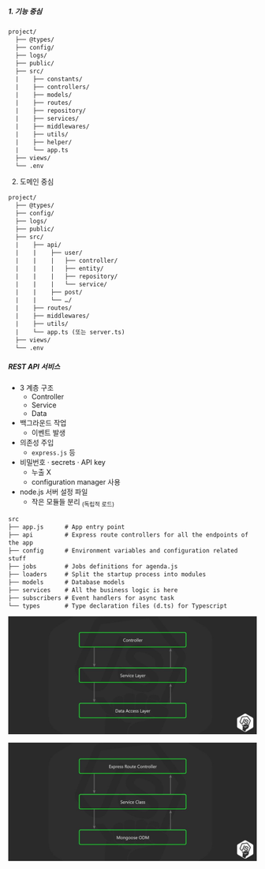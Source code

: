 ##### 1. 기능 중심
```
project/
  ├── @types/
  ├── config/
  ├── logs/
  ├── public/
  ├── src/
  |    ├── constants/
  |    ├── controllers/
  |    ├── models/
  |    ├── routes/
  |    ├── repository/
  |    ├── services/
  |    ├── middlewares/
  |    ├── utils/
  |    ├── helper/
  |    └── app.ts
  ├── views/
  └── .env
```

2. 도메인 중심
```
project/
  ├── @types/
  ├── config/
  ├── logs/
  ├── public/
  ├── src/
  |    ├── api/
  |    |    ├── user/
  |    |    |   ├── controller/
  |    |    |   ├── entity/
  |    |    |   ├── repository/
  |    |    |   └── service/
  |    |    ├── post/
  |    |    └── …/
  |    ├── routes/
  |    ├── middlewares/
  |    ├── utils/
  |    └── app.ts (또는 server.ts)
  ├── views/
  └── .env
```

##### REST API 서비스
- 3 계층 구조
  - Controller
  - Service
  - Data
- 백그라운드 작업
  - 이벤트 발생
- 의존성 주입
  - `express.js` 등
- 비밀번호 · secrets · API key
  - 누출 X
  - configuration manager 사용
- node.js 서버 설정 파일
  - 작은 모듈들 분리 <sub>(독립적 로드)</sub>
```
src
├── app.js      # App entry point
├── api         # Express route controllers for all the endpoints of the app
├── config      # Environment variables and configuration related stuff
├── jobs        # Jobs definitions for agenda.js
├── loaders     # Split the startup process into modules
├── models      # Database models
├── services    # All the business logic is here
├── subscribers # Event handlers for async task
└── types       # Type declaration files (d.ts) for Typescript
```

![3_Layer_Architecture_1](./images/3_Layer_Architecture_1.jfif)

![3_Layer_Architecture_2](./images/3_Layer_Architecture_2.jfif)

